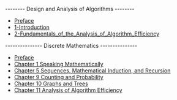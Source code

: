 -------- Design and Analysis of Algorithms --------

* [Preface](./docs/design_and_analysis_of_lgorithms/Preface.md)
* [1-Introduction](./docs/design_and_analysis_of_lgorithms/1_Introduction.md)
* [2-Fundamentals_of_the_Analysis_of_Algorithm_Efficiency](./docs/design_and_analysis_of_lgorithms/2_Fundamentals_of_the_Analysis_of_Algorithm_Efficiency.md)

--------------- Discrete Mathematics ---------------

<!-- * [Discrete mathmatics](./docs/discrete_mathmatics/discrete_mathmatics.md) -->
* [Preface](./docs/discrete_mathmatics/Preface.md)
* [Chapter 1 Speaking Mathematically](./docs/discrete_mathmatics/Chapter_1_Speaking_Mathematically.md)
* [Chapter 5 Sequences, Mathematical Induction, and Recursion](./docs/discrete_mathmatics/Chapter_5_Sequences_Mathematical_Induction_and_Recursion.md)
* [Chapter 9 Counting and Probability](./docs/discrete_mathmatics/Chapter_9_Counting_and_Probability.md)
* [Chapter 10 Graphs and Trees](./docs/discrete_mathmatics/Chapter_10_GRAPHS_AND_TREES.md)
* [Chapter 11 Analysis of Algorithm Efficiency](./docs/discrete_mathmatics/Chapter_11_ANALYSIS_OF_ALGORITHM_EFFICIENCY.md)